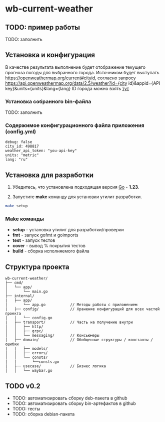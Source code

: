 # wb-current-weather

<!-- [![Go Report Card](https://goreportcard.com/badge/github.com/devalv/wb-inbox-mail-count)](https://goreportcard.com/report/github.com/devalv/wb-inbox-mail-count) -->
<!-- [![CodeQL](https://github.com/devalv/wb-inbox-mail-count/actions/workflows/codeql-analysis.yml/badge.svg)](https://github.com/devalv/wb-inbox-mail-count/actions/workflows/codeql-analysis.yml) -->
<!-- [![codecov](https://codecov.io/gh/devalv/wb-inbox-mail-count/branch/main/graph/badge.svg)](https://codecov.io/gh/devalv/wb-inbox-mail-count) -->

## TODO: пример работы
TODO: заполнить

## Установка и конфигурация
В качестве результата выполнение будет отображение текущего прогноза погоды для выбранного города.
Источником будет выступать https://openweathermap.org/current#cityid, согласно запросу https://api.openweathermap.org/data/2.5/weather?id={city id}&appid={API key}&units={units}&lang={lang}
ID города можно взять [тут](https://bulk.openweathermap.org/sample/)

### Установка собранного bin-файла
TODO: заполнить

### Содержимое конфигурационного файла приложения (config.yml)
```
debug: false
city_id: 498817
weather_api_token: "you-api-key"
units: "metric"
lang: "ru"
```

## Установка для разработки
1. Убедитесь, что установлена подходящая версия [Go](https://go.dev/dl/) - **1.23**.

2. Запустите **make** команду для установки утилит разработки.

```bash
make setup
```

### Make команды
- **setup**   - установка утилит для разработки/проверки
- **fmt**     - запуск gofmt и goimports
- **test**    - запуск тестов
- **cover**   - вывод % покрытия тестов
- **build**   - сборка исполняемого файла


## Структура проекта
```
wb-current-weather/
├── cmd/
│   └── app/
│       └── main.go
├── internal/
|   ├── app/
│       └── app.go           // Методы работы с приложением
|   ├── config/              // Хранение конфигураций для всех частей проекта
│   │   └── config.go
|   ├── transport/           // Часть на получение внутри
│   │   ├── http/
│   │   ├── grpc/
│   │   └── messaging/       // Консьюмеры
|   ├── domain/              // Обобщенные структуры / константы / ошибки
|   |   ├── models/
│   │   ├── errors/
│   │   └── consts/
|   |       └──consts.go
|   ├── usecase/             // Бизнес логика
│   │   └── waybar.go
```

<!-- ## Сборка deb-пакета -->
<!-- TODO: актуализировать для v0.2 -->

## TODO v0.2
- TODO: автоматизировать сборку deb-пакета в github
- TODO: автоматизировать сборку bin-артефактов в github
- TODO: тесты
- TODO: сборка debian-пакета
